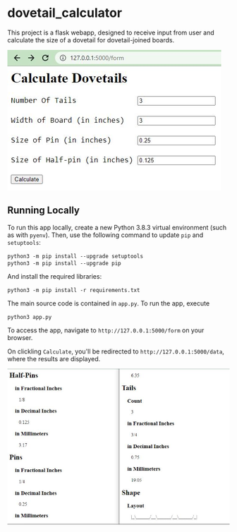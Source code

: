 # dovetail_calculator

This project is a flask webapp, designed to receive input from user and calculate the size of a dovetail for dovetail-joined boards.

![Webapp form](form.JPG?raw=true "Form")

## Running Locally

To run this app locally, create a new Python 3.8.3 virtual environment
(such as with `pyenv`). Then, use the following command to update `pip`
and `setuptools`:

```
python3 -m pip install --upgrade setuptools
python3 -m pip install --upgrade pip
```

And install the required libraries:

```
python3 -m pip install -r requirements.txt
```

The main source code is contained in `app.py`. To run the app, execute

```
python3 app.py
```

To access the app, navigate to `http://127.0.0.1:5000/form` on your browser.

On clickling `Calculate`, you'll be redirected to `http://127.0.0.1:5000/data`, where the results are displayed.

![Webapp data](data.JPG?raw=true "Data")

